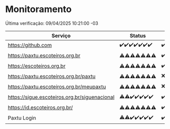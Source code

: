 # Monitoramento

Última verificação: 09/04/2025 10:21:00 -03

|Serviço|Status|Últimas 24h|
|---|---|---|
|https://github.com|<span title="2025-04-02: OK=23">✔️</span><span title="2025-04-03: OK=23">✔️</span><span title="2025-04-04: OK=23">✔️</span><span title="2025-04-05: OK=23">✔️</span><span title="2025-04-06: OK=23">✔️</span><span title="2025-04-07: OK=23">✔️</span><span title="2025-04-08: OK=12">✔️</span>|<span title="08/04/2025 10:21:00 -03 : 200">✔️</span><span title="08/04/2025 11:09:00 -03 : 200">✔️</span><span title="08/04/2025 12:10:00 -03 : 200">✔️</span><span title="08/04/2025 13:11:00 -03 : 200">✔️</span><span title="08/04/2025 14:08:00 -03 : 200">✔️</span><span title="08/04/2025 15:11:00 -03 : 200">✔️</span><span title="08/04/2025 16:07:00 -03 : 200">✔️</span><span title="08/04/2025 17:09:00 -03 : 200">✔️</span><span title="08/04/2025 18:08:00 -03 : 200">✔️</span><span title="08/04/2025 19:08:00 -03 : 200">✔️</span><span title="08/04/2025 20:08:00 -03 : 200">✔️</span><span title="08/04/2025 21:43:00 -03 : 200">✔️</span><span title="08/04/2025 23:21:00 -03 : 200">✔️</span><span title="09/04/2025 00:26:00 -03 : 200">✔️</span><span title="09/04/2025 01:11:00 -03 : 200">✔️</span><span title="09/04/2025 02:09:00 -03 : 200">✔️</span><span title="09/04/2025 03:13:00 -03 : 200">✔️</span><span title="09/04/2025 04:09:00 -03 : 200">✔️</span><span title="09/04/2025 05:13:00 -03 : 200">✔️</span><span title="09/04/2025 06:10:00 -03 : 200">✔️</span><span title="09/04/2025 07:11:00 -03 : 200">✔️</span><span title="09/04/2025 08:08:00 -03 : 200">✔️</span><span title="09/04/2025 09:16:00 -03 : 200">✔️</span><span title="09/04/2025 10:21:00 -03 : 200">✔️</span>|
|https://paxtu.escoteiros.org.br|<span title="2025-04-02: OK=11, Falhas=12">⚠️</span><span title="2025-04-03: OK=10, Falhas=13">⚠️</span><span title="2025-04-04: OK=11, Falhas=12">⚠️</span><span title="2025-04-05: OK=12, Falhas=11">⚠️</span><span title="2025-04-06: OK=11, Falhas=12">⚠️</span><span title="2025-04-07: OK=13, Falhas=10">⚠️</span><span title="2025-04-08: OK=6, Falhas=6">⚠️</span>|<span title="08/04/2025 10:21:00 -03 : 200">✔️</span><span title="08/04/2025 11:09:00 -03 : 200">✔️</span><span title="08/04/2025 12:10:00 -03 : 403">❌</span><span title="08/04/2025 13:11:00 -03 : 200">✔️</span><span title="08/04/2025 14:08:00 -03 : 403">❌</span><span title="08/04/2025 15:11:00 -03 : 403">❌</span><span title="08/04/2025 16:07:00 -03 : 200">✔️</span><span title="08/04/2025 17:09:00 -03 : 200">✔️</span><span title="08/04/2025 18:08:00 -03 : 403">❌</span><span title="08/04/2025 19:08:00 -03 : 200">✔️</span><span title="08/04/2025 20:08:00 -03 : 200">✔️</span><span title="08/04/2025 21:43:00 -03 : 200">✔️</span><span title="08/04/2025 23:21:00 -03 : 200">✔️</span><span title="09/04/2025 00:26:00 -03 : 200">✔️</span><span title="09/04/2025 01:11:00 -03 : 200">✔️</span><span title="09/04/2025 02:09:00 -03 : 200">✔️</span><span title="09/04/2025 03:13:00 -03 : 200">✔️</span><span title="09/04/2025 04:09:00 -03 : 403">❌</span><span title="09/04/2025 05:13:00 -03 : 200">✔️</span><span title="09/04/2025 06:10:00 -03 : 200">✔️</span><span title="09/04/2025 07:11:00 -03 : 200">✔️</span><span title="09/04/2025 08:08:00 -03 : 200">✔️</span><span title="09/04/2025 09:16:00 -03 : 200">✔️</span><span title="09/04/2025 10:21:00 -03 : 403">❌</span>|
|https://escoteiros.org.br|<span title="2025-04-02: OK=8, Falhas=15">⚠️</span><span title="2025-04-03: OK=5, Falhas=18">⚠️</span><span title="2025-04-04: OK=8, Falhas=15">⚠️</span><span title="2025-04-05: OK=1, Falhas=22">⚠️</span><span title="2025-04-06: OK=1, Falhas=22">⚠️</span><span title="2025-04-07: OK=1, Falhas=22">⚠️</span><span title="2025-04-08: OK=2, Falhas=10">⚠️</span>|<span title="08/04/2025 10:21:00 -03 : 200">✔️</span><span title="08/04/2025 11:09:00 -03 : 403">❌</span><span title="08/04/2025 12:10:00 -03 : 403">❌</span><span title="08/04/2025 13:11:00 -03 : 403">❌</span><span title="08/04/2025 14:08:00 -03 : 403">❌</span><span title="08/04/2025 15:11:00 -03 : 403">❌</span><span title="08/04/2025 16:07:00 -03 : 403">❌</span><span title="08/04/2025 17:09:00 -03 : 403">❌</span><span title="08/04/2025 18:08:00 -03 : 403">❌</span><span title="08/04/2025 19:08:00 -03 : 403">❌</span><span title="08/04/2025 20:08:00 -03 : 200">✔️</span><span title="08/04/2025 21:43:00 -03 : 403">❌</span><span title="08/04/2025 23:21:00 -03 : 403">❌</span><span title="09/04/2025 00:26:00 -03 : 403">❌</span><span title="09/04/2025 01:11:00 -03 : 403">❌</span><span title="09/04/2025 02:09:00 -03 : 200">✔️</span><span title="09/04/2025 03:13:00 -03 : 403">❌</span><span title="09/04/2025 04:09:00 -03 : 403">❌</span><span title="09/04/2025 05:13:00 -03 : 403">❌</span><span title="09/04/2025 06:10:00 -03 : 200">✔️</span><span title="09/04/2025 07:11:00 -03 : 403">❌</span><span title="09/04/2025 08:08:00 -03 : 200">✔️</span><span title="09/04/2025 09:16:00 -03 : 200">✔️</span><span title="09/04/2025 10:21:00 -03 : 403">❌</span>|
|https://paxtu.escoteiros.org.br/paxtu|<span title="2025-04-02: OK=3, Falhas=20">⚠️</span><span title="2025-04-03: OK=9, Falhas=14">⚠️</span><span title="2025-04-04: OK=5, Falhas=18">⚠️</span><span title="2025-04-05: OK=4, Falhas=19">⚠️</span><span title="2025-04-06: OK=3, Falhas=20">⚠️</span><span title="2025-04-07: OK=7, Falhas=16">⚠️</span><span title="2025-04-08: OK=4, Falhas=8">⚠️</span>|<span title="08/04/2025 10:21:00 -03 : 403">❌</span><span title="08/04/2025 11:09:00 -03 : 403">❌</span><span title="08/04/2025 12:10:00 -03 : 403">❌</span><span title="08/04/2025 13:11:00 -03 : 403">❌</span><span title="08/04/2025 14:08:00 -03 : 403">❌</span><span title="08/04/2025 15:11:00 -03 : 403">❌</span><span title="08/04/2025 16:07:00 -03 : 403">❌</span><span title="08/04/2025 17:09:00 -03 : 403">❌</span><span title="08/04/2025 18:08:00 -03 : 200">✔️</span><span title="08/04/2025 19:08:00 -03 : 403">❌</span><span title="08/04/2025 20:08:00 -03 : 200">✔️</span><span title="08/04/2025 21:43:00 -03 : 403">❌</span><span title="08/04/2025 23:21:00 -03 : 403">❌</span><span title="09/04/2025 00:26:00 -03 : 403">❌</span><span title="09/04/2025 01:11:00 -03 : 403">❌</span><span title="09/04/2025 02:09:00 -03 : 403">❌</span><span title="09/04/2025 03:13:00 -03 : 403">❌</span><span title="09/04/2025 04:09:00 -03 : 200">✔️</span><span title="09/04/2025 05:13:00 -03 : 200">✔️</span><span title="09/04/2025 06:10:00 -03 : 403">❌</span><span title="09/04/2025 07:11:00 -03 : 403">❌</span><span title="09/04/2025 08:08:00 -03 : 403">❌</span><span title="09/04/2025 09:16:00 -03 : 403">❌</span><span title="09/04/2025 10:21:00 -03 : 200">✔️</span>|
|https://paxtu.escoteiros.org.br/meupaxtu|<span title="2025-04-02: OK=5, Falhas=18">⚠️</span><span title="2025-04-03: OK=6, Falhas=17">⚠️</span><span title="2025-04-04: OK=4, Falhas=19">⚠️</span><span title="2025-04-05: OK=7, Falhas=16">⚠️</span><span title="2025-04-06: OK=4, Falhas=19">⚠️</span><span title="2025-04-07: OK=11, Falhas=12">⚠️</span><span title="2025-04-08: OK=7, Falhas=5">⚠️</span>|<span title="08/04/2025 10:21:00 -03 : 403">❌</span><span title="08/04/2025 11:09:00 -03 : 403">❌</span><span title="08/04/2025 12:10:00 -03 : 403">❌</span><span title="08/04/2025 13:11:00 -03 : 200">✔️</span><span title="08/04/2025 14:08:00 -03 : 403">❌</span><span title="08/04/2025 15:11:00 -03 : 403">❌</span><span title="08/04/2025 16:07:00 -03 : 200">✔️</span><span title="08/04/2025 17:09:00 -03 : 403">❌</span><span title="08/04/2025 18:08:00 -03 : 403">❌</span><span title="08/04/2025 19:08:00 -03 : 403">❌</span><span title="08/04/2025 20:08:00 -03 : 403">❌</span><span title="08/04/2025 21:43:00 -03 : 200">✔️</span><span title="08/04/2025 23:21:00 -03 : 403">❌</span><span title="09/04/2025 00:26:00 -03 : 403">❌</span><span title="09/04/2025 01:11:00 -03 : 403">❌</span><span title="09/04/2025 02:09:00 -03 : 403">❌</span><span title="09/04/2025 03:13:00 -03 : 200">✔️</span><span title="09/04/2025 04:09:00 -03 : 403">❌</span><span title="09/04/2025 05:13:00 -03 : 403">❌</span><span title="09/04/2025 06:10:00 -03 : 403">❌</span><span title="09/04/2025 07:11:00 -03 : 403">❌</span><span title="09/04/2025 08:08:00 -03 : 403">❌</span><span title="09/04/2025 09:16:00 -03 : 200">✔️</span><span title="09/04/2025 10:21:00 -03 : 200">✔️</span>|
|https://sigue.escoteiros.org.br/siguenacional|<span title="2025-04-02: OK=22, Falhas=1">⚠️</span><span title="2025-04-03: OK=22, Falhas=1">⚠️</span><span title="2025-04-04: OK=23">✔️</span><span title="2025-04-05: OK=23">✔️</span><span title="2025-04-06: OK=23">✔️</span><span title="2025-04-07: OK=23">✔️</span><span title="2025-04-08: OK=12">✔️</span>|<span title="08/04/2025 10:21:00 -03 : 200">✔️</span><span title="08/04/2025 11:09:00 -03 : 200">✔️</span><span title="08/04/2025 12:10:00 -03 : 200">✔️</span><span title="08/04/2025 13:11:00 -03 : 200">✔️</span><span title="08/04/2025 14:08:00 -03 : 200">✔️</span><span title="08/04/2025 15:11:00 -03 : 200">✔️</span><span title="08/04/2025 16:07:00 -03 : 200">✔️</span><span title="08/04/2025 17:09:00 -03 : 200">✔️</span><span title="08/04/2025 18:08:00 -03 : 200">✔️</span><span title="08/04/2025 19:08:00 -03 : 200">✔️</span><span title="08/04/2025 20:08:00 -03 : 200">✔️</span><span title="08/04/2025 21:43:00 -03 : 200">✔️</span><span title="08/04/2025 23:21:00 -03 : 200">✔️</span><span title="09/04/2025 00:26:00 -03 : 200">✔️</span><span title="09/04/2025 01:11:00 -03 : 200">✔️</span><span title="09/04/2025 02:09:00 -03 : 200">✔️</span><span title="09/04/2025 03:13:00 -03 : 200">✔️</span><span title="09/04/2025 04:09:00 -03 : 200">✔️</span><span title="09/04/2025 05:13:00 -03 : 200">✔️</span><span title="09/04/2025 06:10:00 -03 : 200">✔️</span><span title="09/04/2025 07:11:00 -03 : 200">✔️</span><span title="09/04/2025 08:08:00 -03 : 200">✔️</span><span title="09/04/2025 09:16:00 -03 : 200">✔️</span><span title="09/04/2025 10:21:00 -03 : 200">✔️</span>|
|https://id.escoteiros.org.br/|<span title="2025-04-02: OK=11, Falhas=12">⚠️</span><span title="2025-04-03: OK=12, Falhas=11">⚠️</span><span title="2025-04-04: OK=10, Falhas=13">⚠️</span><span title="2025-04-05: OK=13, Falhas=10">⚠️</span><span title="2025-04-06: OK=11, Falhas=12">⚠️</span><span title="2025-04-07: OK=12, Falhas=11">⚠️</span><span title="2025-04-08: OK=10, Falhas=2">⚠️</span>|<span title="08/04/2025 10:21:00 -03 : 200">✔️</span><span title="08/04/2025 11:09:00 -03 : 403">❌</span><span title="08/04/2025 12:10:00 -03 : 403">❌</span><span title="08/04/2025 13:11:00 -03 : 200">✔️</span><span title="08/04/2025 14:08:00 -03 : 200">✔️</span><span title="08/04/2025 15:11:00 -03 : 200">✔️</span><span title="08/04/2025 16:07:00 -03 : 200">✔️</span><span title="08/04/2025 17:09:00 -03 : 403">❌</span><span title="08/04/2025 18:08:00 -03 : 403">❌</span><span title="08/04/2025 19:08:00 -03 : 403">❌</span><span title="08/04/2025 20:08:00 -03 : 403">❌</span><span title="08/04/2025 21:43:00 -03 : 403">❌</span><span title="08/04/2025 23:21:00 -03 : 200">✔️</span><span title="09/04/2025 00:26:00 -03 : 403">❌</span><span title="09/04/2025 01:11:00 -03 : 403">❌</span><span title="09/04/2025 02:09:00 -03 : 200">✔️</span><span title="09/04/2025 03:13:00 -03 : 200">✔️</span><span title="09/04/2025 04:09:00 -03 : 403">❌</span><span title="09/04/2025 05:13:00 -03 : 403">❌</span><span title="09/04/2025 06:10:00 -03 : 403">❌</span><span title="09/04/2025 07:11:00 -03 : 403">❌</span><span title="09/04/2025 08:08:00 -03 : 403">❌</span><span title="09/04/2025 09:16:00 -03 : 200">✔️</span><span title="09/04/2025 10:21:00 -03 : 200">✔️</span>|
|Paxtu Login|<span title="2025-04-02: OK=22, Falhas=1">⚠️</span><span title="2025-04-03: OK=22, Falhas=1">⚠️</span><span title="2025-04-04: OK=23">✔️</span><span title="2025-04-05: OK=23">✔️</span><span title="2025-04-06: OK=23">✔️</span><span title="2025-04-07: OK=23">✔️</span><span title="2025-04-08: OK=12">✔️</span>|<span title="08/04/2025 10:21:00 -03 : 200">✔️</span><span title="08/04/2025 11:09:00 -03 : 200">✔️</span><span title="08/04/2025 12:10:00 -03 : 200">✔️</span><span title="08/04/2025 13:11:00 -03 : 200">✔️</span><span title="08/04/2025 14:08:00 -03 : 200">✔️</span><span title="08/04/2025 15:11:00 -03 : 200">✔️</span><span title="08/04/2025 16:07:00 -03 : 200">✔️</span><span title="08/04/2025 17:09:00 -03 : 200">✔️</span><span title="08/04/2025 18:08:00 -03 : 200">✔️</span><span title="08/04/2025 19:08:00 -03 : 200">✔️</span><span title="08/04/2025 20:08:00 -03 : 200">✔️</span><span title="08/04/2025 21:43:00 -03 : 200">✔️</span><span title="08/04/2025 23:21:00 -03 : 200">✔️</span><span title="09/04/2025 00:26:00 -03 : 200">✔️</span><span title="09/04/2025 01:11:00 -03 : 200">✔️</span><span title="09/04/2025 02:09:00 -03 : 200">✔️</span><span title="09/04/2025 03:13:00 -03 : 200">✔️</span><span title="09/04/2025 04:09:00 -03 : 200">✔️</span><span title="09/04/2025 05:13:00 -03 : 200">✔️</span><span title="09/04/2025 06:10:00 -03 : 200">✔️</span><span title="09/04/2025 07:11:00 -03 : 200">✔️</span><span title="09/04/2025 08:08:00 -03 : 200">✔️</span><span title="09/04/2025 09:16:00 -03 : 200">✔️</span><span title="09/04/2025 10:21:00 -03 : 200">✔️</span>|
